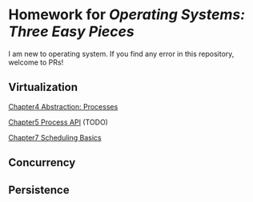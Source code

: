 # Homework for *Operating Systems: Three Easy Pieces*
I am new to operating system. If you find any error in this repository, welcome to PRs!


## Virtualization
[Chapter4 Abstraction: Processes](https://github.com/ruhuang2001/ostep-hw/blob/main/Chapter4)

[Chapter5 Process API](https://github.com/ruhuang2001/ostep-hw/tree/main/Chapter5) (TODO)

[Chapter7 Scheduling Basics](https://github.com/ruhuang2001/ostep-hw/tree/main/Chapter7)

## Concurrency


## Persistence
